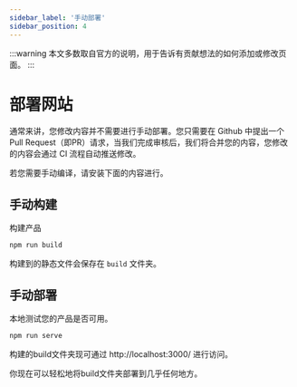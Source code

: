 ```yaml
---
sidebar_label: '手动部署'
sidebar_position: 4
---
```


:::warning
本文多数取自官方的说明，用于告诉有贡献想法的如何添加或修改页面。
:::

# 部署网站

通常来讲，您修改内容并不需要进行手动部署。您只需要在 Github 中提出一个 Pull Request（即PR）请求，当我们完成审核后，我们将合并您的内容，您修改的内容会通过 CI 流程自动推送修改。

若您需要手动编译，请安装下面的内容进行。

## 手动构建

构建产品

```bash
npm run build
```

构建到的静态文件会保存在 `build` 文件夹。

## 手动部署

本地测试您的产品是否可用。

```bash
npm run serve
```

构建的build文件夹现可通过 http://localhost:3000/ 进行访问。

你现在可以轻松地将build文件夹部署到几乎任何地方。